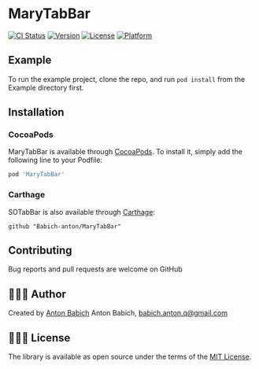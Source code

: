 # MaryTabBar

[![CI Status](https://img.shields.io/travis/Babich-anton/MaryTabBar.svg?style=flat)](https://travis-ci.org/Babich-anton/MaryTabBar)
[![Version](https://img.shields.io/cocoapods/v/MaryTabBar.svg?style=flat)](https://cocoapods.org/pods/MaryTabBar)
[![License](https://img.shields.io/cocoapods/l/MaryTabBar.svg?style=flat)](https://cocoapods.org/pods/MaryTabBar)
[![Platform](https://img.shields.io/cocoapods/p/MaryTabBar.svg?style=flat)](https://cocoapods.org/pods/MaryTabBar)

## Example

To run the example project, clone the repo, and run `pod install` from the Example directory first.


## Installation

### CocoaPods

MaryTabBar is available through [CocoaPods](https://cocoapods.org). To install
it, simply add the following line to your Podfile:

```ruby
pod 'MaryTabBar'
```

### Carthage
SOTabBar is also available through [Carthage](https://github.com/Carthage/Carthage):

```ogdl
github "Babich-anton/MaryTabBar"
```

## Contributing

Bug reports and pull requests are welcome on GitHub


## 👨🏻‍💻 Author

Created by [Anton Babich](https://www.linkedin.com/in/anton-babich/)
Anton Babich, babich.anton.q@gmail.com


## 👮🏻‍♂️ License
The library is available as open source under the terms of the [MIT License](http://opensource.org/licenses/MIT).
